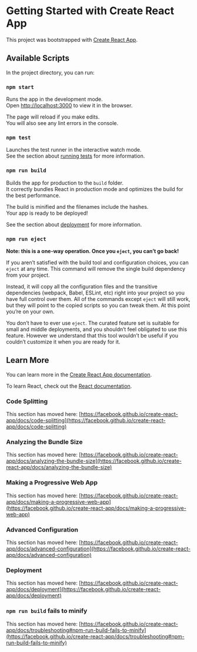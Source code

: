 <center>
    <img src="https://lh3.googleusercontent.com/FtCIEaN0hrvpcsDiw4DExyTGP5P-Zb_Nim07Dt2lVpeo3GdU0OBTdbd8hw3KNyHR5yqrKa4dJH3V1-RT2rvlgy_hfUPOXTXsP8ZoxhotGXaPpLwbk22kTLD66qFUtbSAbtDysaorSAtiuhUtFxMU60ItT2JI-5xOVTm2FPN07WcznWNPGojfl9SmSM96uCltaej8zt-vpeDGqBspYP4hVWGDMJBvCBOcnLp4ShoDHQk_pNKN_4igMV4PqCWVZQvy4f9E8JWD1QSrYJF4R_72Z6k9zPLWKZiNaSyNggsT4x9vTVJZigPdTS_e9Niu3MwedIUVcvVlW7xtnGY3Vb7Dz7QIUzI12BvfoBLwmu07zGmh-PvGR8cHsd3H4y6dlYdndAfhXfCiPFWQ_zVv7epLnOHh3rcqCN14B4tdr7D-fBjasU8TBM6QQMWNmUleXb0wPz1A-XCRiuWbwHiHo-kJzUxJLxpCZh_1S9lAUo7bfM01yN6vY-OUnuglJPPtFceuM8RuzkXIAfgFi59evCFSaKxZyncus0dIWdYmwjGSyIs5clZ7UO7mqOjsq0__2KuMdLydR2OQHETN0XSIG7WExsvcf4b-AF6Q022jE1MyLtHyNkDiqy8wPIITthdCOe-9Tw-tIboKFdGK0fXZ8GUVFNX2yDuQTGQIUTEuNqS2S0ZhbP2HWmoDJV_LEBCIXPM-OCdoQ2bseYPzzrRQjmz2_ME=w787-h368-no?authuser=0" alt="">
</center> 



# Getting Started with Create React App

This project was bootstrapped with [Create React App](https://github.com/facebook/create-react-app).

## Available Scripts

In the project directory, you can run:

### `npm start`

Runs the app in the development mode.\
Open [http://localhost:3000](http://localhost:3000) to view it in the browser.

The page will reload if you make edits.\
You will also see any lint errors in the console.

### `npm test`

Launches the test runner in the interactive watch mode.\
See the section about [running tests](https://facebook.github.io/create-react-app/docs/running-tests) for more information.

### `npm run build`

Builds the app for production to the `build` folder.\
It correctly bundles React in production mode and optimizes the build for the best performance.

The build is minified and the filenames include the hashes.\
Your app is ready to be deployed!

See the section about [deployment](https://facebook.github.io/create-react-app/docs/deployment) for more information.

### `npm run eject`

**Note: this is a one-way operation. Once you `eject`, you can’t go back!**

If you aren’t satisfied with the build tool and configuration choices, you can `eject` at any time. This command will remove the single build dependency from your project.

Instead, it will copy all the configuration files and the transitive dependencies (webpack, Babel, ESLint, etc) right into your project so you have full control over them. All of the commands except `eject` will still work, but they will point to the copied scripts so you can tweak them. At this point you’re on your own.

You don’t have to ever use `eject`. The curated feature set is suitable for small and middle deployments, and you shouldn’t feel obligated to use this feature. However we understand that this tool wouldn’t be useful if you couldn’t customize it when you are ready for it.

## Learn More

You can learn more in the [Create React App documentation](https://facebook.github.io/create-react-app/docs/getting-started).

To learn React, check out the [React documentation](https://reactjs.org/).

### Code Splitting

This section has moved here: [https://facebook.github.io/create-react-app/docs/code-splitting](https://facebook.github.io/create-react-app/docs/code-splitting)

### Analyzing the Bundle Size

This section has moved here: [https://facebook.github.io/create-react-app/docs/analyzing-the-bundle-size](https://facebook.github.io/create-react-app/docs/analyzing-the-bundle-size)

### Making a Progressive Web App

This section has moved here: [https://facebook.github.io/create-react-app/docs/making-a-progressive-web-app](https://facebook.github.io/create-react-app/docs/making-a-progressive-web-app)

### Advanced Configuration

This section has moved here: [https://facebook.github.io/create-react-app/docs/advanced-configuration](https://facebook.github.io/create-react-app/docs/advanced-configuration)

### Deployment

This section has moved here: [https://facebook.github.io/create-react-app/docs/deployment](https://facebook.github.io/create-react-app/docs/deployment)

### `npm run build` fails to minify

This section has moved here: [https://facebook.github.io/create-react-app/docs/troubleshooting#npm-run-build-fails-to-minify](https://facebook.github.io/create-react-app/docs/troubleshooting#npm-run-build-fails-to-minify)

